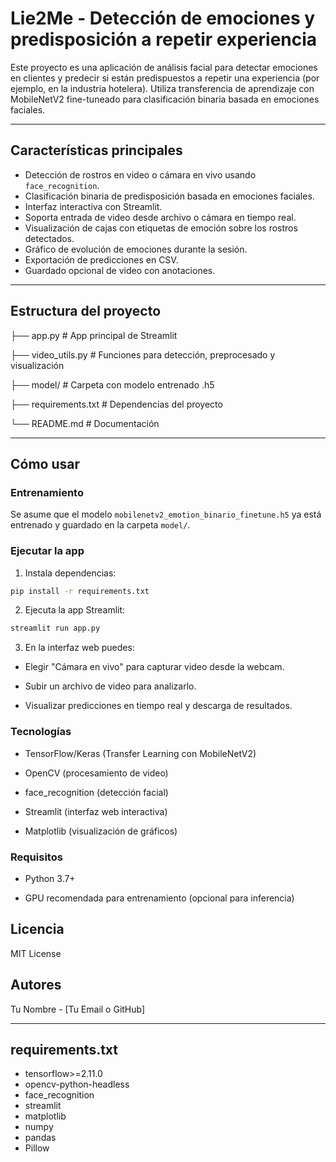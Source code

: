 # Lie2Me - Detección de emociones y predisposición a repetir experiencia

Este proyecto es una aplicación de análisis facial para detectar emociones en clientes y predecir si están predispuestos a repetir una experiencia (por ejemplo, en la industria hotelera). Utiliza transferencia de aprendizaje con MobileNetV2 fine-tuneado para clasificación binaria basada en emociones faciales.

---

## Características principales

- Detección de rostros en video o cámara en vivo usando `face_recognition`.
- Clasificación binaria de predisposición basada en emociones faciales.
- Interfaz interactiva con Streamlit.
- Soporta entrada de video desde archivo o cámara en tiempo real.
- Visualización de cajas con etiquetas de emoción sobre los rostros detectados.
- Gráfico de evolución de emociones durante la sesión.
- Exportación de predicciones en CSV.
- Guardado opcional de video con anotaciones.

---

## Estructura del proyecto

├── app.py # App principal de Streamlit

├── video_utils.py # Funciones para detección, preprocesado y visualización

├── model/ # Carpeta con modelo entrenado .h5

├── requirements.txt # Dependencias del proyecto

└── README.md # Documentación


---

## Cómo usar

### Entrenamiento

Se asume que el modelo `mobilenetv2_emotion_binario_finetune.h5` ya está entrenado y guardado en la carpeta `model/`.

### Ejecutar la app

1. Instala dependencias:

```bash
pip install -r requirements.txt
```

2. Ejecuta la app Streamlit:

```bash
streamlit run app.py
```

3. En la interfaz web puedes:

- Elegir "Cámara en vivo" para capturar video desde la webcam.

- Subir un archivo de video para analizarlo.

- Visualizar predicciones en tiempo real y descarga de resultados.

### Tecnologías
- TensorFlow/Keras (Transfer Learning con MobileNetV2)

- OpenCV (procesamiento de video)

- face_recognition (detección facial)

- Streamlit (interfaz web interactiva)

- Matplotlib (visualización de gráficos)

### Requisitos
- Python 3.7+

- GPU recomendada para entrenamiento (opcional para inferencia)

## Licencia
MIT License

## Autores
Tu Nombre - [Tu Email o GitHub]

---

## requirements.txt

- tensorflow>=2.11.0
- opencv-python-headless
- face_recognition
- streamlit
- matplotlib
- numpy
- pandas
- Pillow

